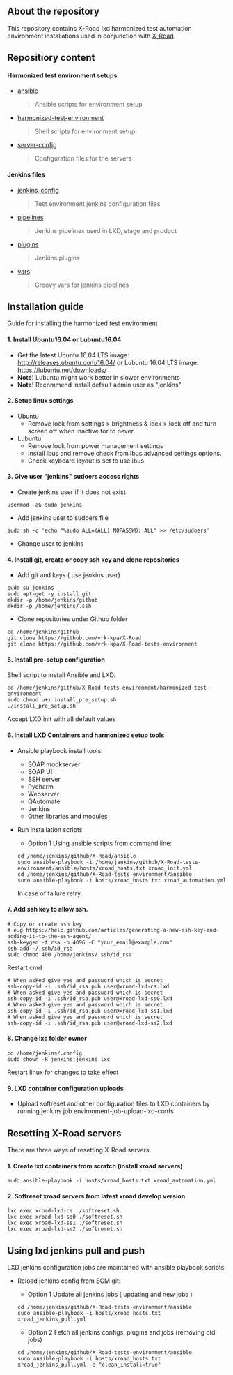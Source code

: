 ## About the repository

This repository contains X-Road lxd harmonized test automation environment installations used in conjunction with [X-Road](https://github.com/vrk-kpa/X-Road).

## Repositiory content

#### Harmonized test environment setups
* [ansible](ansible)
    > Ansible scripts for environment setup
* [harmonized-test-environment](harmonized-test-environment)
    > Shell scripts for environment setup
* [server-config](server-config)
    > Configuration files for the servers

#### Jenkins files
* [jenkins_config](jenkins_config)
    > Test environment jenkins configuration files
* [pipelines](pipelines)
    > Jenkins pipelines used in LXD, stage and product
* [plugins](plugins)
    > Jenkins plugins
* [vars](vars)
    > Groovy vars for jenkins pipelines

## Installation guide

Guide for installing the harmonized test environment

#### 1. Install Ubuntu16.04 or Lubuntu16.04
* Get the latest Ubuntu 16.04 LTS image: http://releases.ubuntu.com/16.04/ or Lubuntu 16.04 LTS image: https://lubuntu.net/downloads/
* **Note!** Lubuntu might work better in slower environments
* **Note!** Recommend install default admin user as "jenkins" 

#### 2. Setup linux settings

* Ubuntu 
	* Remove lock from settings > brightness & lock > lock off and turn screen off when inactive for to never.
* Lubuntu 
	* Remove lock from power management settings
	* Install ibus and remove check from ibus advanced settings options.
	* Check keyboard layout is set to use ibus

#### 3. Give user "jenkins" sudoers access rights
* Create jenkins user if it does not exist
```
usermod -aG sudo jenkins
```

* Add jenkins user to sudoers file
```
sudo sh -c 'echo "%sudo ALL=(ALL) NOPASSWD: ALL" >> /etc/sudoers'
```

* Change user to jenkins

#### 4. Install git, create or copy ssh key and clone repositories

* Add git and keys ( use jenkins user)
```
sudo su jenkins
sudo apt-get -y install git
mkdir -p /home/jenkins/github
mkdir -p /home/jenkins/.ssh
```

* Clone repositories under Github folder
```
cd /home/jenkins/github
git clone https://github.com/vrk-kpa/X-Road
git clone https://github.com/vrk-kpa/X-Road-tests-environment
```

#### 5. Install pre-setup configuration

Shell script to install Ansible and LXD.
```
cd /home/jenkins/github/X-Road-tests-environment/harmonized-test-environment
sudo chmod u+x install_pre_setup.sh
./install_pre_setup.sh
```

Accept LXD init with all default values

#### 6. Install LXD Containers and harmonized setup tools

* Ansible playbook install tools:
	* SOAP mockserver
	* SOAP UI
	* SSH server
	* Pycharm
	* Webserver
	* QAutomate
	* Jenkins
	* Other libraries and modules

* Run installation scripts
    * Option 1 Using ansible scripts from command line:
    ```
    cd /home/jenkins/github/X-Road/ansible
    sudo ansible-playbook -i /home/jenkins/github/X-Road-tests-environment/ansible/hosts/xroad_hosts.txt xroad_init.yml
    cd /home/jenkins/github/X-Road-tests-environment/ansible
    sudo ansible-playbook -i hosts/xroad_hosts.txt xroad_automation.yml
    ```
    In case of failure retry.
    

#### 7. Add ssh key to allow ssh.
```
# Copy or create ssh key
# e.g https://help.github.com/articles/generating-a-new-ssh-key-and-adding-it-to-the-ssh-agent/
ssh-keygen -t rsa -b 4096 -C "your_email@example.com"
ssh-add ~/.ssh/id_rsa
sudo chmod 400 /home/jenkins/.ssh/id_rsa
```
Restart cmd
```
# When asked give yes and password which is secret
ssh-copy-id -i .ssh/id_rsa.pub user@xroad-lxd-cs.lxd
# When asked give yes and password which is secret
ssh-copy-id -i .ssh/id_rsa.pub user@xroad-lxd-ss0.lxd
# When asked give yes and password which is secret
ssh-copy-id -i .ssh/id_rsa.pub user@xroad-lxd-ss1.lxd
# When asked give yes and password which is secret
ssh-copy-id -i .ssh/id_rsa.pub user@xroad-lxd-ss2.lxd
```

#### 8. Change lxc folder owner	
```		
cd /home/jenkins/.config	
sudo chown -R jenkins:jenkins lxc	
```	
Restart linux for changes to take effect

#### 9. LXD container configuration uploads

- Upload softreset and other configuration files to LXD containers by running jenkins job environment-job-upload-lxd-confs

## Resetting X-Road servers

There are three ways of resetting X-Road servers.

#### 1. Create lxd containers from scratch (install xroad servers)
```
sudo ansible-playbook -i hosts/xroad_hosts.txt xroad_automation.yml
```

#### 2. Softreset xroad servers from latest xroad develop version
```
lxc exec xroad-lxd-cs ./softreset.sh
lxc exec xroad-lxd-ss0 ./softreset.sh
lxc exec xroad-lxd-ss1 ./softreset.sh
lxc exec xroad-lxd-ss2 ./softreset.sh
```

## Using lxd jenkins pull and push

LXD jenkins configuration jobs are maintained with ansible playbook scripts

* Reload jenkins config from SCM git:
    * Option 1 Update all jenkins jobs ( updating and new jobs )
    ```
    cd /home/jenkins/github/X-Road-tests-environment/ansible
    sudo ansible-playbook -i hosts/xroad_hosts.txt xroad_jenkins_pull.yml
    ```

    * Option 2 Fetch all jenkins configs, plugins and jobs (removing old jobs)
    ```
    cd /home/jenkins/github/X-Road-tests-environment/ansible
    sudo ansible-playbook -i hosts/xroad_hosts.txt xroad_jenkins_pull.yml -e "clean_install=true"
    ```
